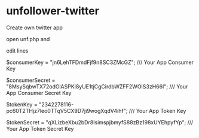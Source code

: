 # unfollower-twitter

Create own twitter app

open unf.php and

edit lines

$consumerKey = "jn6LehTFDmdFjf9n8SC3ZMcGZ"; /// Your App Consumer Key

$consumerSecret = "8MsySqbwTX72odGlASPKi8yUE1tjCgCirdbWZFF2WOIS3zH66l"; /// Your App Consumer Secret Key

$tokenKey = "2342278116-pc60T2THjz7leo0TTqV5CX9D7ji9wogXqdV4ihf";  /// Your App Token Key

$tokenSecret = "qXLizbeXbu2bDr8IsimspjbmyfS88zBz198xUYEhpyfYp";  /// Your App Token Secret Key

